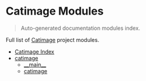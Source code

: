 # Catimage Modules

> Auto-generated documentation modules index.

Full list of [Catimage](#catimage-index) project modules.

- [Catimage Index](#catimage-index)
- [catimage](catimage/index.md#catimage)
    - [\_\_main\_\_](catimage/module.md#__main__)
    - [catimage](catimage/catimage.md#catimage)
